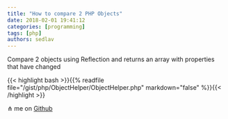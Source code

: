 ```yaml
---
title: "How to compare 2 PHP Objects"
date: 2018-02-01 19:41:12
categories: [programming]
tags: [php]
authors: sedlav
---
```


Compare 2 objects using Reflection and returns an array with properties that have changed

{{< highlight bash >}}{{% readfile file="/gist/php/ObjectHelper/ObjectHelper.php" markdown="false" %}}{{< /highlight >}}

⋔ me on [Github](https://gist.github.com/yoander/a0b00db96eddb68a41fab182c74ed460) 